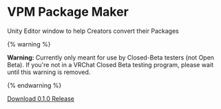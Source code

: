 # VPM Package Maker
Unity Editor window to help Creators convert their Packages

{% warning %}

**Warning:** Currently only meant for use by Closed-Beta testers (not Open Beta). If you're not in a VRChat Closed Beta testing program, please wait until this warning is removed.

{% endwarning %}

[Download 0.1.0 Release](https://github.com/vrchat-community/vpm-package-maker/releases/download/0.1.0/com.vrchat.tools.package-maker-0.1.0.zip)